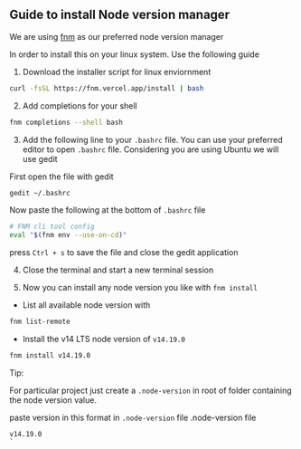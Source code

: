## Guide to install Node version manager

We are using [fnm](https://github.com/Schniz/fnm) as our preferred node version
manager


In order to install this on your linux system. Use the following guide

1. Download the installer script for linux enviornment

```bash
curl -fsSL https://fnm.vercel.app/install | bash
```

2. Add completions for your shell

```bash
fnm completions --shell bash 
```

3. Add the following line to your `.bashrc` file. You can use your preferred
	editor to open `.bashrc` file. Considering you are using Ubuntu we will use
	gedit

First open the file with gedit

```bash
gedit ~/.bashrc
```
Now paste the following at the bottom of `.bashrc` file

```bash
# FNM cli tool config
eval "$(fnm env --use-on-cd)"
```

press `Ctrl + s` to save the file and close the gedit application

4. Close the terminal and start a new terminal session

5. Now you can install any node version you like with `fnm install`

- List all available node version with

```bash
fnm list-remote
```

- Install the v14 LTS node version of `v14.19.0`

```bash
fnm install v14.19.0
```

Tip:

For particular project just create a `.node-version` in root of folder
containing the node version value.

paste version in this format in `.node-version` file
.node-version file
```
v14.19.0
`
